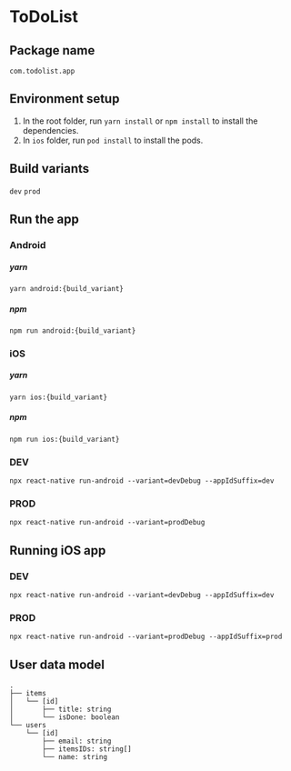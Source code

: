 # ToDoList

## Package name

`com.todolist.app`

## Environment setup

1. In the root folder, run `yarn install` or `npm install` to install the dependencies.
2. In `ios` folder, run `pod install` to install the pods.

## Build variants

`dev`
`prod`

## Run the app

### Android

##### yarn
`yarn android:{build_variant}`

##### npm
`npm run android:{build_variant}`

### iOS

##### yarn
`yarn ios:{build_variant}`

##### npm
`npm run ios:{build_variant}`

### DEV
`npx react-native run-android --variant=devDebug --appIdSuffix=dev`

### PROD
`npx react-native run-android --variant=prodDebug`

## Running iOS app

### DEV
`npx react-native run-android --variant=devDebug --appIdSuffix=dev`

### PROD
`npx react-native run-android --variant=prodDebug --appIdSuffix=prod`

## User data model

```
.
├── items
│   └── [id]
│       ├── title: string
│       └── isDone: boolean
└── users
    └── [id]
        ├── email: string
        ├── itemsIDs: string[]
        └── name: string
```

